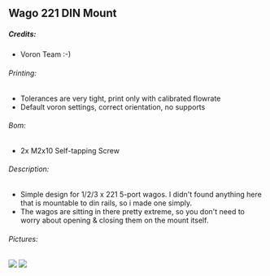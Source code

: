 ## Wago 221 DIN Mount
##### Credits:
- Voron Team :-)

###### Printing:
- Tolerances are very tight, print only with calibrated flowrate
- Default voron settings, correct orientation, no supports

###### Bom:
- 2x M2x10 Self-tapping Screw

###### Description:
- Simple design for 1/2/3 x 221 5-port wagos. I didn't found anything here that is mountable to din rails, so i made one simply.
- The wagos are sitting in there pretty extreme, so you don't need to worry about opening & closing them on the mount itself.

###### Pictures:
![](https://github.com/Ramalama2/Voron-2-Mods/raw/main/Wagomount_221/Pic-Index.jpg)
![](https://github.com/Ramalama2/Voron-2-Mods/raw/main/Wagomount_221/Wagomount_221.jpg)

